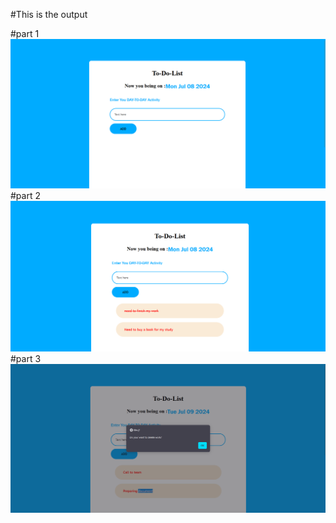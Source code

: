 #This is the output

#part 1
![alt text](output1.png)
#part 2
![alt text](output2.png)
#part 3
![alt text](output3.png)
